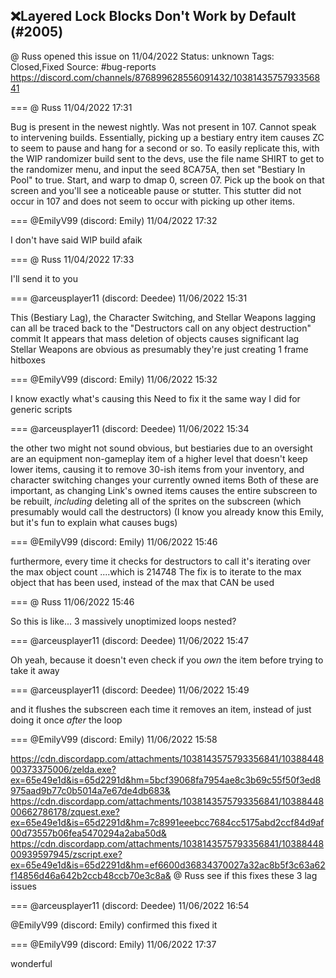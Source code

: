## ❌Layered Lock Blocks Don't Work by Default (#2005)
@ Russ opened this issue on 11/04/2022
Status: unknown
Tags: Closed,Fixed
Source: #bug-reports https://discord.com/channels/876899628556091432/1038143575793356841


=== @ Russ 11/04/2022 17:31

Bug is present in the newest nightly. Was not present in 107. Cannot speak to intervening builds. Essentially, picking up a bestiary entry item causes ZC to seem to pause and hang for a second or so. To easily replicate this, with the WIP randomizer build sent to the devs, use the file name SHIRT to get to the randomizer menu, and input the seed 8CA75A, then set "Bestiary In Pool" to true. Start, and warp to dmap 0, screen 07. Pick up the book on that screen and you'll see a noticeable pause or stutter. This stutter did not occur in 107 and does not seem to occur with picking up other items.

=== @EmilyV99 (discord: Emily) 11/04/2022 17:32

I don't have said WIP build afaik

=== @ Russ 11/04/2022 17:33

I'll send it to you

=== @arceusplayer11 (discord: Deedee) 11/06/2022 15:31

This (Bestiary Lag), the Character Switching, and Stellar Weapons lagging can all be traced back to the "Destructors call on any object destruction" commit
It appears that mass deletion of objects causes significant lag
Stellar Weapons are obvious as presumably they're just creating 1 frame hitboxes

=== @EmilyV99 (discord: Emily) 11/06/2022 15:32

I know exactly what's causing this
Need to fix it the same way I did for generic scripts

=== @arceusplayer11 (discord: Deedee) 11/06/2022 15:34

the other two might not sound obvious, but bestiaries due to an oversight are an equipment non-gameplay item of a higher level that doesn't keep lower items, causing it to remove 30-ish items from your inventory, and character switching changes your currently owned items
Both of these are important, as changing Link's owned items causes the entire subscreen to be rebuilt, *including* deleting all of the sprites on the subscreen (which presumably would call the destructors)
(I know you already know this Emily, but it's fun to explain what causes bugs)

=== @EmilyV99 (discord: Emily) 11/06/2022 15:46

furthermore, every time it checks for destructors to call
it's iterating over the max object count
....which is 214748
The fix is to iterate to the max object that has been used, instead of the max that CAN be used

=== @ Russ 11/06/2022 15:46

So this is like... 3 massively unoptimized loops nested?

=== @arceusplayer11 (discord: Deedee) 11/06/2022 15:47

Oh yeah, because it doesn't even check if you *own* the item before trying to take it away

=== @arceusplayer11 (discord: Deedee) 11/06/2022 15:49

and it flushes the subscreen each time it removes an item, instead of just doing it once *after* the loop

=== @EmilyV99 (discord: Emily) 11/06/2022 15:58


https://cdn.discordapp.com/attachments/1038143575793356841/1038844800373375006/zelda.exe?ex=65e49e1d&is=65d2291d&hm=5bcf39068fa7954ae8c3b69c55f50f3ed8975aad9b77c0b5014a7e67de4db683&
https://cdn.discordapp.com/attachments/1038143575793356841/1038844800662786178/zquest.exe?ex=65e49e1d&is=65d2291d&hm=7c8991eeebcc7684cc5175abd2ccf84d9af00d73557b06fea5470294a2aba50d&
https://cdn.discordapp.com/attachments/1038143575793356841/1038844800939597945/zscript.exe?ex=65e49e1d&is=65d2291d&hm=ef6600d36834370027a32ac8b5f3c63a62f14856d46a642b2ccb48ccb70e3c8a&
@ Russ
see if this fixes these 3 lag issues

=== @arceusplayer11 (discord: Deedee) 11/06/2022 16:54

@EmilyV99 (discord: Emily) confirmed this fixed it

=== @EmilyV99 (discord: Emily) 11/06/2022 17:37

wonderful
